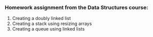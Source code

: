### **Homework assignment from the Data Structures course:**
1. Creating a doubly linked list
2. Creating a stack using resizing arrays
3. Creating a queue using linked lists
